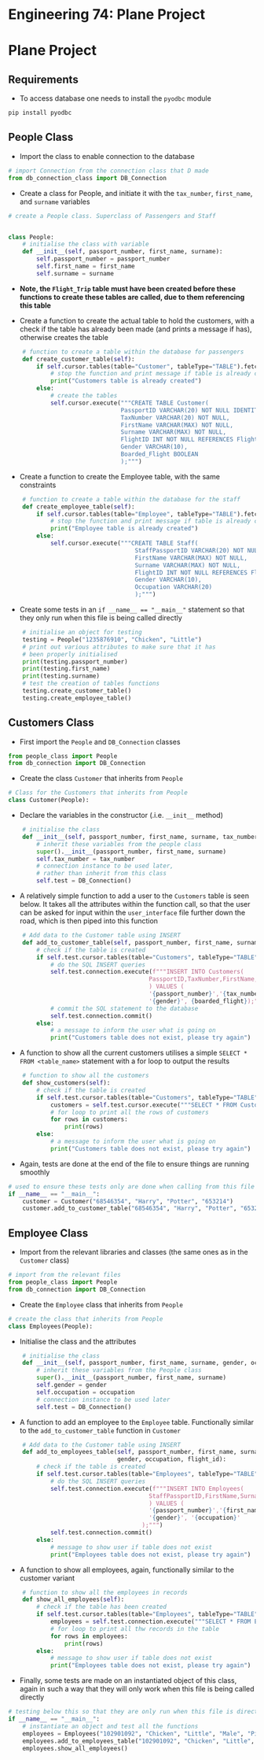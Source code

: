 # Engineering 74: Plane Project

 # Plane Project
## Requirements
* To access database one needs to install the `pyodbc` module
```sh
pip install pyodbc
```

## People Class

* Import the class to enable connection to the database
```python
# import Connection from the connection class that D made
from db_connection_class import DB_Connection
```

* Create a class for People, and initiate it with the `tax_number`, `first_name`, and `surname` variables
```python
# create a People class. Superclass of Passengers and Staff


class People:
    # initialise the class with variable
    def __init__(self, passport_number, first_name, surname):
        self.passport_number = passport_number
        self.first_name = first_name
        self.surname = surname
```

* **Note, the `Flight_Trip` table must have been created before these functions to create these tables are called, due to them referencing this table**

* Create a function to create the actual table to hold the customers, with a check if the table has already been made (and prints a message if has), otherwise creates the table
```python
    # function to create a table within the database for passengers
    def create_customer_table(self):
        if self.cursor.tables(table="Customer", tableType="TABLE").fetchone():
            # stop the function and print message if table is already created
            print("Customers table is already created")
        else:
            # create the tables
            self.cursor.execute("""CREATE TABLE Customer(
                                PassportID VARCHAR(20) NOT NULL IDENTITY PRIMARY KEY,
								TaxNumber VARCHAR(20) NOT NULL,
                                FirstName VARCHAR(MAX) NOT NULL,
                                Surname VARCHAR(MAX) NOT NULL,
                                FlightID INT NOT NULL REFERENCES Flight_Trip(FlightID),
                                Gender VARCHAR(10),
                                Boarded_Flight BOOLEAN
                                );""")

```

* Create a function to create the Employee table, with the same constraints
```python
    # function to create a table within the database for the staff
    def create_employee_table(self):
        if self.cursor.tables(table="Employee", tableType="TABLE").fetchone():
            # stop the function and print message if table is already created
            print("Employee table is already created")
        else:
            self.cursor.execute("""CREATE TABLE Staff(
                                    StaffPassportID VARCHAR(20) NOT NULL IDENTITY PRIMARY KEY,
                                    FirstName VARCHAR(MAX) NOT NULL,
                                    Surname VARCHAR(MAX) NOT NULL,
                                    FlightID INT NOT NULL REFERENCES Flight_Trip(FlightID),
                                    Gender VARCHAR(10),
                                    Occupation VARCHAR(20)
                                    );""")
```

* Create some tests in an `if __name__ == "__main__"` statement so that they only run when this file is being called directly
```python
    # initialise an object for testing
    testing = People("1235876910", "Chicken", "Little")
    # print out various attributes to make sure that it has
    # been properly initialised
    print(testing.passport_number)
    print(testing.first_name)
    print(testing.surname)
    # test the creation of tables functions
    testing.create_customer_table()
    testing.create_employee_table()
```

## Customers Class

* First import the `People` and `DB_Connection` classes
```python
from people_class import People
from db_connection import DB_Connection
```
* Create the class `Customer` that inherits from `People`
```python
# Class for the Customers that inherits from People
class Customer(People):
```

* Declare the variables in the constructor (.i.e. `__init__` method)
```python
    # initialise the class
    def __init__(self, passport_number, first_name, surname, tax_number):
        # inherit these variables from the people class
        super().__init__(passport_number, first_name, surname)
        self.tax_number = tax_number
        # connection instance to be used later,
        # rather than inherit from this class
        self.test = DB_Connection()
```

* A relatively simple function to add a user to the `Customers` table is seen below. It takes all the attributes within the function call, so that the user can be asked for input within the `user_interface` file further down the road, which is then piped into this function
```python
    # Add data to the Customer table using INSERT
    def add_to_customer_table(self, passport_number, first_name, surname,tax_number, flight_id, gender, boarded_flight):
        # check if the table is created
        if self.test.cursor.tables(table="Customers", tableType="TABLE").fetchone():
            # do the SQL INSERT queries
            self.test.connection.execute(f"""INSERT INTO Customers(
                                        PassportID,TaxNumber,FirstName,Surname,Flight_ID,Gender,Boarded_Flight
                                        ) VALUES (
                                        '{passport_number}','{tax_number}','{first_name}','{surname}',{flight_id},
                                        '{gender}', {boarded_flight});""")
            # commit the SQL statement to the database
            self.test.connection.commit()
        else:
            # a message to inform the user what is going on
            print("Customers table does not exist, please try again")
```

* A function to show all the current customers utilises a simple `SELECT * FROM <table_name>` statement with a for loop to output the results
```python
    # function to show all the customers
    def show_customers(self):
        # check if the table is created
        if self.test.cursor.tables(table="Customers", tableType="TABLE").fetchone():
            customers = self.test.cursor.execute("""SELECT * FROM Customers""")
            # for loop to print all the rows of customers
            for rows in customers:
                print(rows)
        else:
            # a message to inform the user what is going on
            print("Customers table does not exist, please try again")
```

* Again, tests are done at the end of the file to ensure things are running smoothly
```python
# used to ensure these tests only are done when calling from this file
if __name__ == "__main__":
    customer = Customer("68546354", "Harry", "Potter", "653214")
    customer.add_to_customer_table("68546354", "Harry", "Potter", "653214", "2", "Male", 0)
```


## Employee Class

* Import from the relevant libraries and classes (the same ones as in the `Customer` class)
```python
# import from the relevant files
from people_class import People
from db_connection import DB_Connection
```

* Create the `Employee` class that inherits from `People`
```python
# create the class that inherits from People
class Employees(People):
```

* Initialise the class and the attributes
```python
    # initialise the class
    def __init__(self, passport_number, first_name, surname, gender, occupation):
        # inherit these variables from the People class
        super().__init__(passport_number, first_name, surname)
        self.gender = gender
        self.occupation = occupation
        # connection instance to be used later
        self.test = DB_Connection()
```

* A function to add an employee to the `Employee` table. Functionally similar to the `add_to_customer_table` function in `Customer`
```python
    # Add data to the Customer table using INSERT
    def add_to_employees_table(self, passport_number, first_name, surname,
                               gender, occupation, flight_id):
        # check if the table is created
        if self.test.cursor.tables(table="Employees", tableType="TABLE").fetchone():
            # do the SQL INSERT queries
            self.test.connection.execute(f"""INSERT INTO Employees(
                                        StaffPassportID,FirstName,Surname,Flight_ID,Gender,Occupation
                                        ) VALUES (
                                        '{passport_number}','{first_name}','{surname}','{flight_id}',
                                        '{gender}', '{occupation}'
                                      );""")
            self.test.connection.commit()
        else:
            # message to show user if table does not exist
            print("Employees table does not exist, please try again")
```

* A function to show all employees, again, functionally similar to the customer variant
```python
    # function to show all the employees in records
    def show_all_employees(self):
        # check if the table has been created
        if self.test.cursor.tables(table="Employees", tableType="TABLE").fetchone():
            employees = self.test.connection.execute("""SELECT * FROM Employees""").fetchall()
            # for loop to print all thw records in the table
            for rows in employees:
                print(rows)
        else:
            # message to show user if table does not exist
            print("Employees table does not exist, please try again")
```

* Finally, some tests are made on an instantiated object of this class, again in such a way that they will only work when this file is being called directly
```python
# testing below this so that they are only run when this file is directly being run
if __name__ == "__main__":
    # instantiate an object and test all the functions
    employees = Employees("102901092", "Chicken", "Little", "Male", "Pilot")
    employees.add_to_employees_table("102901092", "Chicken", "Little", "Male", "Pilot", "1")
    employees.show_all_employees()
```
